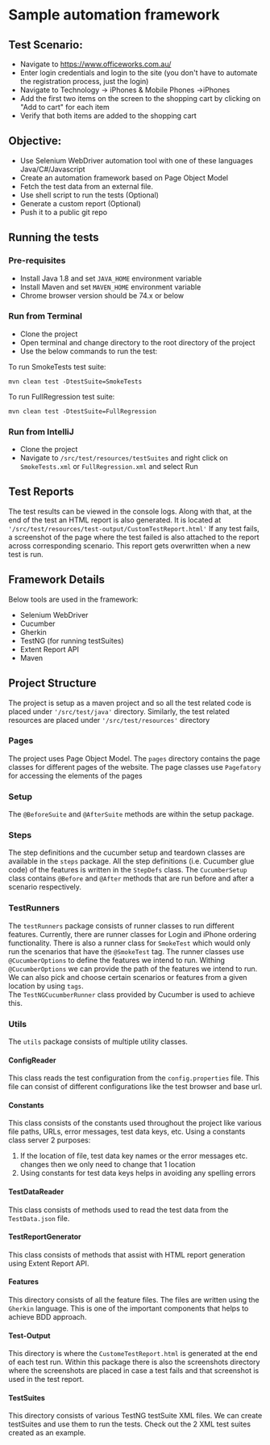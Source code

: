 # Sample automation framework


## Test Scenario:

* Navigate to https://www.officeworks.com.au/
* Enter login credentials and login to the site (you don't have to automate the registration process, just the login) 
* Navigate to Technology ->  iPhones & Mobile Phones ->iPhones
* Add the first two items on the screen to the shopping cart by clicking on "Add to cart" for each item
* Verify that both items are added to the shopping cart


## Objective:

* Use Selenium WebDriver automation tool with one of these languages Java/C#/Javascript
* Create an automation framework based on Page Object Model
* Fetch the test data from an external file.
* Use shell script to run the tests (Optional)
* Generate a custom report (Optional)
* Push it to a public git repo 

## Running the tests

### Pre-requisites

* Install Java 1.8 and set `JAVA_HOME` environment variable
* Install Maven and set `MAVEN_HOME` environment variable
* Chrome browser version should be 74.x or below

### Run from Terminal

* Clone the project
* Open terminal and change directory to the root directory of the project
* Use the below commands to run the test:

To run SmokeTests test suite:

`
mvn clean test -DtestSuite=SmokeTests
`

To run FullRegression test suite:

`
mvn clean test -DtestSuite=FullRegression
`

### Run from IntelliJ

* Clone the project
* Navigate to `/src/test/resources/testSuites` and right click on `SmokeTests.xml` or `FullRegression.xml` and select Run

## Test Reports

The test results can be viewed in the console logs. Along with that, at the end of the test an HTML report is also generated. It is located at `'/src/test/resources/test-output/CustomTestReport.html'`
If any test fails, a screenshot of the page where the test failed is also attached to the report across corresponding scenario. This report gets overwritten when a new test is run. 

## Framework Details

Below tools are used in the framework:

* Selenium WebDriver
* Cucumber
* Gherkin
* TestNG (for running testSuites)
* Extent Report API 
* Maven

## Project Structure

The project is setup as a maven project and so all the test related code is placed under `'/src/test/java'` directory. Similarly, the test related resources are placed under `'/src/test/resources'` directory

### Pages

The project uses Page Object Model. The `pages` directory contains the page classes for different pages of the website. The page classes use `Pagefatory` for accessing the elements of the pages

### Setup

The `@BeforeSuite` and `@AfterSuite` methods are within the setup package. 

### Steps

The step definitions and the cucumber setup and teardown classes are available in the `steps` package. All the step definitions (i.e. Cucumber glue code) of the features is written in the `StepDefs` class.
The `CucumberSetup` class contains `@Before` and `@After` methods that are run before and after a scenario respectively.

### TestRunners

The `testRunners` package consists of runner classes to run different features. Currently, there are runner classes for Login and iPhone ordering functionality. There is also a runner class for `SmokeTest` which would only run the scenarios that have the `@SmokeTest` tag.
The runner classes use `@CucumberOptions` to define the features we intend to run. Withing `@CucumberOptions` we can provide the path of the features we intend to run. We can also pick and choose certain scenarios or features from a given location by using `tags`.  
The `TestNGCucumberRunner` class provided by Cucumber is used to achieve this. 

### Utils

The `utils` package consists of multiple utility classes.

#### ConfigReader

This class reads the test configuration from the `config.properties` file. This file can consist of different configurations like the test browser and base url.

#### Constants

This class consists of the constants used throughout the project like various file paths, URLs, error messages, test data keys, etc. 
Using a constants class server 2 purposes:
1. If the location of file, test data key names or the error messages etc. changes then we only need to change that 1 location
2. Using constants for test data keys helps in avoiding any spelling errors

#### TestDataReader

This class consists of methods used to read the test data from the `TestData.json` file.

#### TestReportGenerator

This class consists of methods that assist with HTML report generation using Extent Report API.

#### Features

This directory consists of all the feature files. The files are written using the `Gherkin` language. This is one of the important components that helps to achieve BDD approach.

#### Test-Output

This directory is where the `CustomeTestReport.html` is generated at the end of each test run. Within this package there is also the screenshots directory where the screenshots are placed in case a test fails and that screenshot is used in the test report.

#### TestSuites

This directory consists of various TestNG testSuite XML files. We can create testSuites and use them to run the tests. Check out the 2 XML test suites created as an example.
